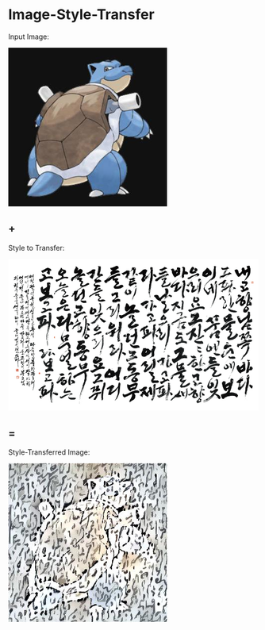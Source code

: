 # Image-Style-Transfer

Input Image:

![alt text](https://github.com/jayhhwang/Image-Style-Transfer/blob/master/blastoise.jpg "Input Image")

## +

Style to Transfer:

![alt text](https://github.com/jayhhwang/Image-Style-Transfer/blob/master/hangeul.jpg "Style to Transfer")

## =

Style-Transferred Image:

![alt text](https://github.com/jayhhwang/Image-Style-Transfer/blob/master/outfile.jpg "Output Image")
